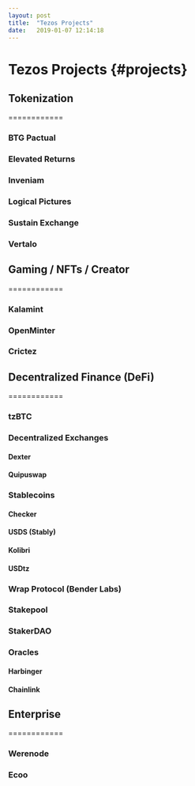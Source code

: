 ```yaml
---
layout: post
title:  "Tezos Projects"
date:   2019-01-07 12:14:18
---
```

# Tezos Projects {#projects}

## Tokenization
============

### BTG Pactual

### Elevated Returns

### Inveniam

### Logical Pictures

### Sustain Exchange

### Vertalo

## Gaming / NFTs / Creator
============

### Kalamint

### OpenMinter

### Crictez

## Decentralized Finance (DeFi)
============

### tzBTC

### Decentralized Exchanges

#### Dexter

#### Quipuswap

### Stablecoins

#### Checker

#### USDS (Stably)

#### Kolibri

#### USDtz

### Wrap Protocol (Bender Labs)

### Stakepool

### StakerDAO

### Oracles

#### Harbinger

#### Chainlink

## Enterprise
============

### Werenode

### Ecoo
